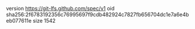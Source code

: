 version https://git-lfs.github.com/spec/v1
oid sha256:2f6783192356c76995697f9cdb482924c7827fb656704dc1e7a6e4beb077611e
size 1542
